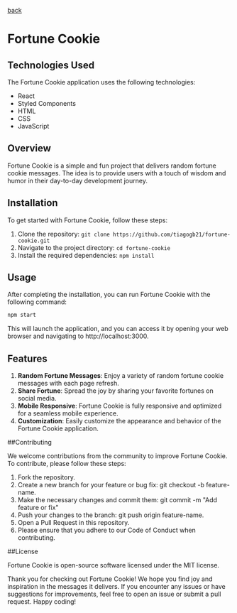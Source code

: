 [back](README.md)

# Fortune Cookie

## Technologies Used

The Fortune Cookie application uses the following technologies:

- React
- Styled Components
- HTML
- CSS
- JavaScript

## Overview

Fortune Cookie is a simple and fun project that delivers random fortune cookie messages. The idea is to provide users with a touch of wisdom and humor in their day-to-day development journey.

## Installation

To get started with Fortune Cookie, follow these steps:

1. Clone the repository: `git clone https://github.com/tiagogb21/fortune-cookie.git`
2. Navigate to the project directory: `cd fortune-cookie`
3. Install the required dependencies: `npm install`

## Usage

After completing the installation, you can run Fortune Cookie with the following command:

```bash
npm start
```

This will launch the application, and you can access it by opening your web browser and navigating to http://localhost:3000.

## Features

<ol>
<li><strong>Random Fortune Messages</strong>: Enjoy a variety of random fortune cookie messages with each page refresh.</li>
<li><strong>Share Fortune</strong>: Spread the joy by sharing your favorite fortunes on social media.</li>
<li><strong>Mobile Responsive</strong>: Fortune Cookie is fully responsive and optimized for a seamless mobile experience.</li>
<li><strong>Customization</strong>: Easily customize the appearance and behavior of the Fortune Cookie application.</li>
</ol>

##Contributing

We welcome contributions from the community to improve Fortune Cookie. To contribute, please follow these steps:

<ol>
<li>Fork the repository.</li>
<li>Create a new branch for your feature or bug fix: git checkout -b feature-name.</li>
<li>Make the necessary changes and commit them: git commit -m "Add feature or fix"</li>
<li>Push your changes to the branch: git push origin feature-name.</li>
<li>Open a Pull Request in this repository.</li>
<li>Please ensure that you adhere to our Code of Conduct when contributing.</li>
</ol>

##License

Fortune Cookie is open-source software licensed under the MIT license.

Thank you for checking out Fortune Cookie! We hope you find joy and inspiration in the messages it delivers. If you encounter any issues or have suggestions for improvements, feel free to open an issue or submit a pull request. Happy coding! 

